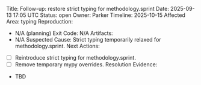 Title: Follow-up: restore strict typing for methodology.sprint
Date: 2025-09-13 17:05 UTC
Status: open
Owner: Parker
Timeline: 2025-10-15
Affected Area: typing
Reproduction:
  - N/A (planning)
Exit Code: N/A
Artifacts:
  - N/A
Suspected Cause: Strict typing temporarily relaxed for methodology.sprint.
Next Actions:
  - [ ] Reintroduce strict typing for methodology.sprint.
  - [ ] Remove temporary mypy overrides.
Resolution Evidence:
  - TBD
